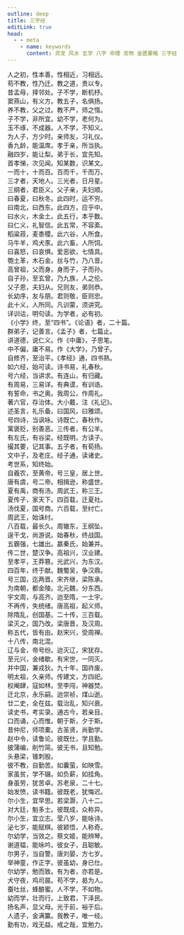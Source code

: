 ```yaml
---
outline: deep
title: 三字经
editLink: true
head:
  - - meta
    - name: keywords
      content: 灵宠 风水 玄学 八字 命理 宠物 金匮要略 三字经
---
```


人之初，性本善。性相近，习相远。<br>
苟不教，性乃迁。教之道，贵以专。<br>
昔孟母，择邻处。子不学，断机杼。<br>
窦燕山，有义方。教五子，名俱扬。<br>
养不教，父之过。教不严，师之惰。<br>
子不学，非所宜。幼不学，老何为。<br>
玉不琢，不成器。人不学，不知义。<br>
为人子，方少时。亲师友，习礼仪。<br>
香九龄，能温席。孝于亲，所当执。<br>
融四岁，能让梨。弟于长，宜先知。<br>
首孝悌，次见闻。知某数，识某文。<br>
一而十，十而百。百而千，千而万。<br>
三才者，天地人。三光者，日月星。<br>
三纲者，君臣义。父子亲，夫妇顺。<br>
曰春夏，曰秋冬。此四时，运不穷。<br>
曰南北，曰西东。此四方，应乎中。<br>
曰水火，木金土。此五行，本乎数。<br>
曰仁义，礼智信。此五常，不容紊。<br>
稻粱菽，麦黍稷。此六谷，人所食。<br>
马牛羊，鸡犬豕。此六畜，人所饲。<br>
曰喜怒，曰哀惧。爱恶欲，七情具。<br>
匏土革，木石金。丝与竹，乃八音。<br>
高曾祖，父而身。身而子，子而孙。<br>
自子孙，至玄曾。乃九族，人之伦。<br>
父子恩，夫妇从。兄则友，弟则恭。<br>
长幼序，友与朋。君则敬，臣则忠。<br>
此十义，人所同。凡训蒙，须讲究。<br>
详训诂，明句读。为学者，必有初。<br>
《小学》终，至“四书”。《论语》者，二十篇。<br>
群弟子，记善言。《孟子》者，七篇止。<br>
讲道德，说仁义。作《中庸》，子思笔。<br>
中不偏，庸不易。作《大学》，乃曾子。<br>
自修齐，至治平。《孝经》通，四书熟。<br>
如六经，始可读。诗书易，礼春秋。<br>
号六经，当讲求。有连山，有归藏。<br>
有周易，三易详。有典谟，有训诰。<br>
有誓命，书之奥。我周公，作周礼。<br>
著六官，存治体。大小戴，注《礼记》。<br>
述圣言，礼乐备。曰国风，曰雅颂。<br>
号四诗，当讽咏。诗既亡，春秋作。<br>
寓褒贬，别善恶。三传者，有公羊。<br>
有左氏，有谷梁。经既明，方读子。<br>
撮其要，记其事。五子者，有荀扬。<br>
文中子，及老庄。经子通，读诸史。<br>
考世系，知终始。<br>
自羲农，至黄帝。号三皇，居上世。<br>
唐有虞，号二帝。相揖逊，称盛世。<br>
夏有禹，商有汤。周武王，称三王。<br>
夏传子，家天下。四百载，迁夏社。<br>
汤伐夏，国号商。六百载，至纣亡。<br>
周武王，始诛纣。<br>
八百载，最长久。周辙东，王纲坠。<br>
逞干戈，尚游说。始春秋，终战国。<br>
五霸强，七雄出。嬴秦氏，始兼并。<br>
传二世，楚汉争。高祖兴，汉业建。<br>
至孝平，王莽篡。光武兴，为东汉。<br>
四百年，终于献。魏蜀吴，争汉鼎。<br>
号三国，迄两晋。宋齐继，梁陈承。<br>
为南朝，都金陵。北元魏，分东西。<br>
宇文周，与高齐。迨至隋，一土宇。<br>
不再传，失统绪。唐高祖，起义师。<br>
除隋乱，创国基。二十传，三百载。<br>
梁灭之，国乃改。梁唐晋，及汉周。<br>
称五代，皆有由。赵宋兴，受周禅。<br>
十八传，南北混。<br>
辽与金，帝号纷。迨灭辽，宋犹存。<br>
至元兴，金绪歇。有宋世，一同灭。<br>
并中国，兼戎狄。九十年，国祚废。<br>
明太祖，久亲师。传建文，方四祀。<br>
权阉肆，寇如林。至李闯，神器焚。<br>
迁北京，永乐嗣。迨崇祯，煤山逝。<br>
廿二史，全在兹。载治乱，知兴衰。<br>
读史书，考实录。通古今，若亲目。<br>
口而诵，心而惟。朝于斯，夕于斯。<br>
昔仲尼，师项橐。古圣贤，尚勤学。<br>
赵中令，读鲁论。彼既仕，学且勤。<br>
披蒲编，削竹简。彼无书，且知勉。<br>
头悬梁，锥刺股。<br>
彼不教，自勤苦。如囊萤，如映雪。<br>
家虽贫，学不辍。如负薪，如挂角。<br>
身虽劳，犹苦卓。苏老泉，二十七。<br>
始发愤，读书籍。彼既老，犹悔迟。<br>
尔小生，宜早思。若梁灏，八十二。<br>
对大廷，魁多士。彼既成，众称异。<br>
尔小生，宜立志。莹八岁，能咏诗。<br>
泌七岁，能赋棋。彼颖悟，人称奇。<br>
尔幼学，当效之。蔡文姬，能辨琴。<br>
谢道韫，能咏吟。彼女子，且聪敏。<br>
尔男子，当自警。唐刘晏，方七岁。<br>
举神童，作正字。彼虽幼，身已仕。<br>
尔幼学，勉而致。有为者，亦若是。<br>
犬守夜，鸡司晨。苟不学，曷为人。<br>
蚕吐丝，蜂酿蜜。人不学，不如物。<br>
幼而学，壮而行。上致君，下泽民。<br>
扬名声，显父母。光于前，裕于后。<br>
人遗子，金满籝。我教子，唯一经。<br>
勤有功，戏无益。戒之哉，宜勉力。<br>
